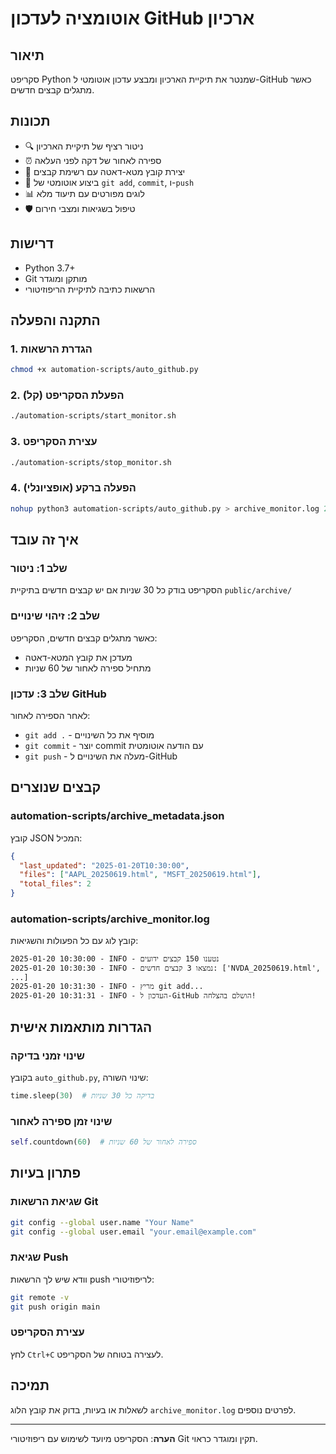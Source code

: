 # אוטומציה לעדכון GitHub ארכיון

## תיאור
סקריפט Python שמנטר את תיקיית הארכיון ומבצע עדכון אוטומטי ל-GitHub כאשר מתגלים קבצים חדשים.

## תכונות
- 🔍 ניטור רציף של תיקיית הארכיון
- ⏰ ספירה לאחור של דקה לפני העלאה
- 📝 יצירת קובץ מטא-דאטה עם רשימת קבצים
- 🔄 ביצוע אוטומטי של `git add`, `commit`, ו-`push`
- 📊 לוגים מפורטים עם תיעוד מלא
- 🛡️ טיפול בשגיאות ומצבי חירום

## דרישות
- Python 3.7+
- Git מותקן ומוגדר
- הרשאות כתיבה לתיקיית הריפוזיטורי

## התקנה והפעלה

### 1. הגדרת הרשאות
```bash
chmod +x automation-scripts/auto_github.py
```

### 2. הפעלת הסקריפט (קל)
```bash
./automation-scripts/start_monitor.sh
```

### 3. עצירת הסקריפט
```bash
./automation-scripts/stop_monitor.sh
```

### 4. הפעלה ברקע (אופציונלי)
```bash
nohup python3 automation-scripts/auto_github.py > archive_monitor.log 2>&1 &
```

## איך זה עובד

### שלב 1: ניטור
הסקריפט בודק כל 30 שניות אם יש קבצים חדשים בתיקיית `public/archive/`

### שלב 2: זיהוי שינויים
כאשר מתגלים קבצים חדשים, הסקריפט:
- מעדכן את קובץ המטא-דאטה
- מתחיל ספירה לאחור של 60 שניות

### שלב 3: עדכון GitHub
לאחר הספירה לאחור:
- `git add .` - מוסיף את כל השינויים
- `git commit` - יוצר commit עם הודעה אוטומטית
- `git push` - מעלה את השינויים ל-GitHub

## קבצים שנוצרים

### automation-scripts/archive_metadata.json
קובץ JSON המכיל:
```json
{
  "last_updated": "2025-01-20T10:30:00",
  "files": ["AAPL_20250619.html", "MSFT_20250619.html"],
  "total_files": 2
}
```

### automation-scripts/archive_monitor.log
קובץ לוג עם כל הפעולות והשגיאות:
```
2025-01-20 10:30:00 - INFO - נטענו 150 קבצים ידועים
2025-01-20 10:30:30 - INFO - נמצאו 3 קבצים חדשים: ['NVDA_20250619.html', ...]
2025-01-20 10:31:30 - INFO - מריץ git add...
2025-01-20 10:31:31 - INFO - העדכון ל-GitHub הושלם בהצלחה!
```

## הגדרות מותאמות אישית

### שינוי זמני בדיקה
בקובץ `auto_github.py`, שינוי השורה:
```python
time.sleep(30)  # בדיקה כל 30 שניות
```

### שינוי זמן ספירה לאחור
```python
self.countdown(60)  # ספירה לאחור של 60 שניות
```

## פתרון בעיות

### שגיאת הרשאות Git
```bash
git config --global user.name "Your Name"
git config --global user.email "your.email@example.com"
```

### שגיאת Push
וודא שיש לך הרשאות push לריפוזיטורי:
```bash
git remote -v
git push origin main
```

### עצירת הסקריפט
לחץ `Ctrl+C` לעצירה בטוחה של הסקריפט.

## תמיכה
לשאלות או בעיות, בדוק את קובץ הלוג `archive_monitor.log` לפרטים נוספים.

---
**הערה**: הסקריפט מיועד לשימוש עם ריפוזיטורי Git תקין ומוגדר כראוי. 